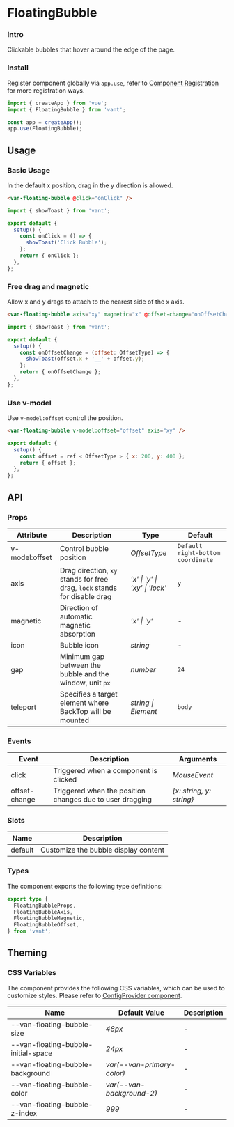 # FloatingBubble

### Intro

Clickable bubbles that hover around the edge of the page.

### Install

Register component globally via `app.use`, refer to [Component Registration](#/en-US/advanced-usage#zu-jian-zhu-ce) for more registration ways.

```js
import { createApp } from 'vue';
import { FloatingBubble } from 'vant';

const app = createApp();
app.use(FloatingBubble);
```

## Usage

### Basic Usage

In the default x position, drag in the y direction is allowed.

```html
<van-floating-bubble @click="onClick" />
```

```js
import { showToast } from 'vant';

export default {
  setup() {
    const onClick = () => {
      showToast('Click Bubble');
    };
    return { onClick };
  },
};
```

### Free drag and magnetic

Allow x and y drags to attach to the nearest side of the x axis.

```html
<van-floating-bubble axis="xy" magnetic="x" @offset-change="onOffsetChange" />
```

```js
import { showToast } from 'vant';

export default {
  setup() {
    const onOffsetChange = (offset: OffsetType) => {
      showToast(offset.x + '__' + offset.y);
    };
    return { onOffsetChange };
  },
};
```

### Use v-model

Use `v-model:offset` control the position.

```html
<van-floating-bubble v-model:offset="offset" axis="xy" />
```

```js
export default {
  setup() {
    const offset = ref < OffsetType > { x: 200, y: 400 };
    return { offset };
  },
};
```

## API

### Props

| Attribute | Description | Type | Default |
| --- | --- | --- | --- |
| v-model:offset | Control bubble position | _OffsetType_ | `Default right-bottom coordinate` |
| axis | Drag direction, `xy` stands for free drag, `lock` stands for disable drag | _'x' \| 'y' \| 'xy' \| 'lock'_ | `y` |
| magnetic | Direction of automatic magnetic absorption | _'x' \| 'y'_ | - |
| icon | Bubble icon | _string_ | - |
| gap | Minimum gap between the bubble and the window, unit `px` | _number_ | `24` |
| teleport | Specifies a target element where BackTop will be mounted | _string \| Element_ | `body` |

### Events

| Event | Description | Arguments |
| --- | --- | --- |
| click | Triggered when a component is clicked | _MouseEvent_ |
| offset-change | Triggered when the position changes due to user dragging | _{x: string, y: string}_ |

### Slots

| Name    | Description                          |
| ------- | ------------------------------------ |
| default | Customize the bubble display content |

### Types

The component exports the following type definitions:

```ts
export type {
  FloatingBubbleProps,
  FloatingBubbleAxis,
  FloatingBubbleMagnetic,
  FloatingBubbleOffset,
} from 'vant';
```

## Theming

### CSS Variables

The component provides the following CSS variables, which can be used to customize styles. Please refer to [ConfigProvider component](#/en-US/config-provider).

| Name | Default Value | Description |
| --- | --- | --- |
| --van-floating-bubble-size | _48px_ | - |
| --van-floating-bubble-initial-space | _24px_ | - |
| --van-floating-bubble-background | _var(--van-primary-color)_ | - |
| --van-floating-bubble-color | _var(--van-background-2)_ | - |
| --van-floating-bubble-z-index | _999_ | - |
